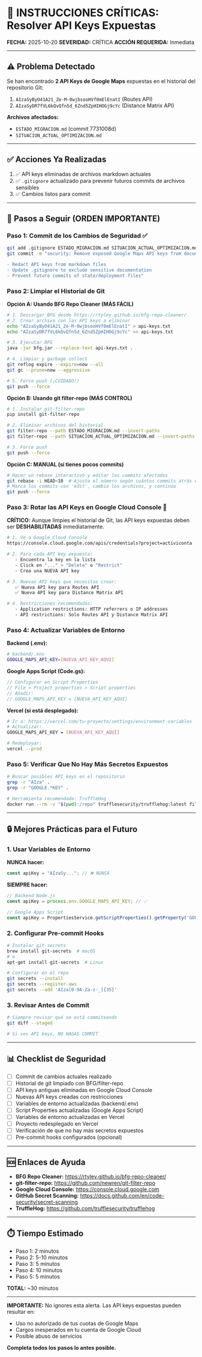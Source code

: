 # 🚨 INSTRUCCIONES CRÍTICAS: Resolver API Keys Expuestas

**FECHA:** 2025-10-20
**SEVERIDAD:** CRÍTICA
**ACCIÓN REQUERIDA:** Inmediata

---

## ⚠️ Problema Detectado

Se han encontrado **2 API Keys de Google Maps** expuestas en el historial del repositorio Git:

1. `AIzaSyByO41A21_Ze-M-0wjbsooHVf0mElEnatI` (Routes API)
2. `AIzaSyDR7fVL6kQvQfn5d_6Znd5ZpHIHOGj9cYc` (Distance Matrix API)

**Archivos afectados:**
- `ESTADO_MIGRACION.md` (commit 7731008d)
- `SITUACION_ACTUAL_OPTIMIZACION.md`

---

## ✅ Acciones Ya Realizadas

1. ✅ API keys eliminadas de archivos markdown actuales
2. ✅ `.gitignore` actualizado para prevenir futuros commits de archivos sensibles
3. ✅ Cambios listos para commit

---

## 🔧 Pasos a Seguir (ORDEN IMPORTANTE)

### Paso 1: Commit de los Cambios de Seguridad ✅

```bash
git add .gitignore ESTADO_MIGRACION.md SITUACION_ACTUAL_OPTIMIZACION.md
git commit -m "security: Remove exposed Google Maps API keys from documentation

- Redact API keys from markdown files
- Update .gitignore to exclude sensitive documentation
- Prevent future commits of state/deployment files"
```

### Paso 2: Limpiar el Historial de Git

**Opción A: Usando BFG Repo Cleaner (MÁS FÁCIL)**

```bash
# 1. Descargar BFG desde https://rtyley.github.io/bfg-repo-cleaner/
# 2. Crear archivo con las API keys a eliminar
echo "AIzaSyByO41A21_Ze-M-0wjbsooHVf0mElEnatI" > api-keys.txt
echo "AIzaSyDR7fVL6kQvQfn5d_6Znd5ZpHIHOGj9cYc" >> api-keys.txt

# 3. Ejecutar BFG
java -jar bfg.jar --replace-text api-keys.txt .

# 4. Limpiar y garbage collect
git reflog expire --expire=now --all
git gc --prune=now --aggressive

# 5. Force push (¡CUIDADO!)
git push --force
```

**Opción B: Usando git filter-repo (MÁS CONTROL)**

```bash
# 1. Instalar git-filter-repo
pip install git-filter-repo

# 2. Eliminar archivos del historial
git filter-repo --path ESTADO_MIGRACION.md --invert-paths
git filter-repo --path SITUACION_ACTUAL_OPTIMIZACION.md --invert-paths

# 3. Force push
git push --force
```

**Opción C: MANUAL (si tienes pocos commits)**

```bash
# Hacer un rebase interactivo y editar los commits afectados
git rebase -i HEAD~10  # Ajusta el número según cuántos commits atrás están las keys
# Marca los commits con 'edit', cambia los archivos, y continúa
git push --force
```

### Paso 3: Rotar las API Keys en Google Cloud Console 🔑

**CRÍTICO:** Aunque limpies el historial de Git, las API keys expuestas deben ser **DESHABILITADAS** inmediatamente.

```bash
# 1. Ve a Google Cloud Console
https://console.cloud.google.com/apis/credentials?project=activiconta

# 2. Para cada API key expuesta:
   - Encuentra la key en la lista
   - Click en "..." > "Delete" o "Restrict"
   - Crea una NUEVA API key

# 3. Nuevas API keys que necesitas crear:
   ✅ Nueva API key para Routes API
   ✅ Nueva API key para Distance Matrix API

# 4. Restricciones recomendadas:
   - Application restrictions: HTTP referrers o IP addresses
   - API restrictions: Solo Routes API y Distance Matrix API
```

### Paso 4: Actualizar Variables de Entorno

**Backend (.env):**
```bash
# backend/.env
GOOGLE_MAPS_API_KEY=[NUEVA_API_KEY_AQUI]
```

**Google Apps Script (Code.gs):**
```javascript
// Configurar en Script Properties
// File > Project properties > Script properties
// Añadir:
// GOOGLE_MAPS_API_KEY = [NUEVA_API_KEY_AQUI]
```

**Vercel (si está desplegado):**
```bash
# Ir a: https://vercel.com/tu-proyecto/settings/environment-variables
# Actualizar:
GOOGLE_MAPS_API_KEY = [NUEVA_API_KEY_AQUI]

# Redeployar:
vercel --prod
```

### Paso 5: Verificar Que No Hay Más Secretos Expuestos

```bash
# Buscar posibles API keys en el repositorio
grep -r "AIza" .
grep -r "GOOGLE.*KEY" .

# Herramienta recomendada: TruffleHog
docker run --rm -v "$(pwd):/repo" trufflesecurity/trufflehog:latest filesystem /repo
```

---

## 🔒 Mejores Prácticas para el Futuro

### 1. Usar Variables de Entorno

**NUNCA hacer:**
```javascript
const apiKey = "AIzaSy..."; // ❌ NUNCA
```

**SIEMPRE hacer:**
```javascript
// Backend Node.js
const apiKey = process.env.GOOGLE_MAPS_API_KEY; // ✅

// Google Apps Script
const apiKey = PropertiesService.getScriptProperties().getProperty('GOOGLE_MAPS_API_KEY'); // ✅
```

### 2. Configurar Pre-commit Hooks

```bash
# Instalar git-secrets
brew install git-secrets  # macOS
# o
apt-get install git-secrets  # Linux

# Configurar en el repo
git secrets --install
git secrets --register-aws
git secrets --add 'AIza[0-9A-Za-z-_]{35}'
```

### 3. Revisar Antes de Commit

```bash
# Siempre revisar qué se está commiteando
git diff --staged

# Si ves API keys, NO HAGAS COMMIT
```

---

## 📊 Checklist de Seguridad

- [ ] Commit de cambios actuales realizado
- [ ] Historial de git limpiado con BFG/filter-repo
- [ ] API keys antiguas eliminadas en Google Cloud Console
- [ ] Nuevas API keys creadas con restricciones
- [ ] Variables de entorno actualizadas (backend/.env)
- [ ] Script Properties actualizadas (Google Apps Script)
- [ ] Variables de entorno actualizadas en Vercel
- [ ] Proyecto redesplegado en Vercel
- [ ] Verificación de que no hay más secretos expuestos
- [ ] Pre-commit hooks configurados (opcional)

---

## 🆘 Enlaces de Ayuda

- **BFG Repo Cleaner:** https://rtyley.github.io/bfg-repo-cleaner/
- **git-filter-repo:** https://github.com/newren/git-filter-repo
- **Google Cloud Console:** https://console.cloud.google.com
- **GitHub Secret Scanning:** https://docs.github.com/en/code-security/secret-scanning
- **TruffleHog:** https://github.com/trufflesecurity/trufflehog

---

## ⏱️ Tiempo Estimado

- Paso 1: 2 minutos
- Paso 2: 5-10 minutos
- Paso 3: 5 minutos
- Paso 4: 10 minutos
- Paso 5: 5 minutos

**TOTAL:** ~30 minutos

---

**IMPORTANTE:** No ignores esta alerta. Las API keys expuestas pueden resultar en:
- Uso no autorizado de tus cuotas de Google Maps
- Cargos inesperados en tu cuenta de Google Cloud
- Posible abuso de servicios

**Completa todos los pasos lo antes posible.**
